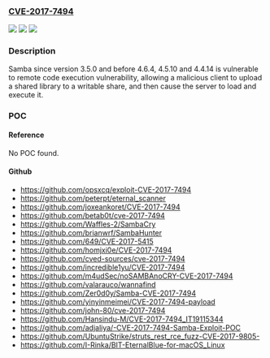 ### [CVE-2017-7494](https://cve.mitre.org/cgi-bin/cvename.cgi?name=CVE-2017-7494)
![](https://img.shields.io/static/v1?label=Product&message=samba&color=blue)
![](https://img.shields.io/static/v1?label=Version&message=n%2Fa&color=blue)
![](https://img.shields.io/static/v1?label=Vulnerability&message=remote%20code%20execution&color=brighgreen)

### Description

Samba since version 3.5.0 and before 4.6.4, 4.5.10 and 4.4.14 is vulnerable to remote code execution vulnerability, allowing a malicious client to upload a shared library to a writable share, and then cause the server to load and execute it.

### POC

#### Reference
No POC found.

#### Github
- https://github.com/opsxcq/exploit-CVE-2017-7494
- https://github.com/peterpt/eternal_scanner
- https://github.com/joxeankoret/CVE-2017-7494
- https://github.com/betab0t/cve-2017-7494
- https://github.com/Waffles-2/SambaCry
- https://github.com/brianwrf/SambaHunter
- https://github.com/649/CVE-2017-5415
- https://github.com/homjxi0e/CVE-2017-7494
- https://github.com/cved-sources/cve-2017-7494
- https://github.com/incredible1yu/CVE-2017-7494
- https://github.com/m4udSec/noSAMBAnoCRY-CVE-2017-7494
- https://github.com/valarauco/wannafind
- https://github.com/Zer0d0y/Samba-CVE-2017-7494
- https://github.com/yinyinmeimei/CVE-2017-7494-payload
- https://github.com/john-80/cve-2017-7494
- https://github.com/Hansindu-M/CVE-2017-7494_IT19115344
- https://github.com/adjaliya/-CVE-2017-7494-Samba-Exploit-POC
- https://github.com/UbuntuStrike/struts_rest_rce_fuzz-CVE-2017-9805-
- https://github.com/I-Rinka/BIT-EternalBlue-for-macOS_Linux

